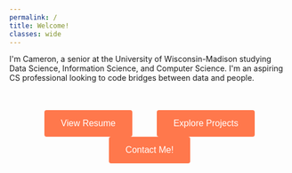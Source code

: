 ```yaml
---
permalink: /
title: Welcome!
classes: wide
---
```


I'm Cameron, a senior at the University of Wisconsin-Madison studying Data Science, Information Science, and Computer Science. I'm an aspiring CS professional looking to code bridges between data and people.

<style>

    .button-container {
      text-align: center;
      margin-top: 50px;
    }

    button {
      padding: 15px 30px;
      font-size: 16px;
      background-color: rgb(255,120,76);
      color: #fff;
      border: none;
      border-radius: 4px;
      cursor: pointer;
      margin: 0 20px;


      --fc-border-color: #ECEFF9;
      --fc-normal-text-color: #0E0B3D;
      --fc-normal-placeholder-color: #B3B8D0;

      /* PRIMARY COLOR | HSL FORMAT*/
      --fc-primary-color-hue: 18;
      --fc-error-color-hue: 356;
      --fc-primary-hsl: var(--fc-primary-color-hue), 93%, 62%;
      --fc-error-hsl: var(--fc-error-color-hue), 100%, 54%;

      /* HOVER */
      --fc-field-hover-bg-color: #F7F9FC;
      --fc-border-hover-color: #DDE0EE;
      --fc-field-hover-text-color: #B3B8D0;

      --fc-border-active-color: #1463FF;
    }

    button:hover {
      background: linear-gradient(0deg, rgba(0, 0, 0, 0.1), rgba(0, 0, 0, 0.1)), hsla(var(--fc-primary-hsl));
    }

    button:focus {
      background: linear-gradient(0deg, rgba(0, 0, 0, 0.2), rgba(0, 0, 0, 0.2)), hsla(var(--fc-primary-hsl));
      border-inline: 1px solid inline rgba(255, 255, 255, 0.6);
      box-shadow: 0px 0px 0px 3px rgba(var(--fc-primary-hsl), 12%);
    }

    button:active {
      background: linear-gradient(0deg, rgba(0, 0, 0, 0.2), rgba(0, 0, 0, 0.2)), hsla(var(--fc-primary-hsl));
    }

    button:disabled {
      background-color: hsla(var(--fc-primary-hsl), 40%);
      cursor: not-allowed;
    }

    @media (max-width: 600px) {
      .button-container {
        text-align: center;
      }

      button {
        margin: 20px auto;
        display: block;
        padding: 20px;\
      }
    }

  </style>

  <script>
    function redirectToPage(pageUrl) {
      window.location.href = pageUrl;
    }
  </script>

<div class="button-container">
    <button onclick="redirectToPage('../assets/files/abplanalp_resume.pdf')">View Resume</button>
    <button onclick="redirectToPage('/projects/')">Explore Projects</button>
    <button onclick="redirectToPage('/contact/')">Contact Me!</button>
</div>
